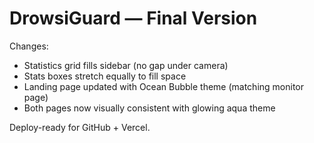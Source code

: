 # DrowsiGuard — Final Version

Changes:
- Statistics grid fills sidebar (no gap under camera)
- Stats boxes stretch equally to fill space
- Landing page updated with Ocean Bubble theme (matching monitor page)
- Both pages now visually consistent with glowing aqua theme

Deploy-ready for GitHub + Vercel.
